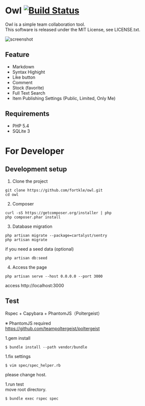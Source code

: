 # Owl [![Build Status](https://travis-ci.org/fortkle/owl.svg?branch=master)](https://travis-ci.org/fortkle/owl)

Owl is a simple team collaboration tool.  
This software is released under the MIT License, see LICENSE.txt.

![screenshot](https://raw.githubusercontent.com/wiki/fortkle/owl/images/owl_screenshot.png)

## Feature

- Markdown
- Syntax Highight
- Like button
- Comment
- Stock (favorite)
- Full Text Search
- Item Publishing Settings (Public, Limited, Only Me)

## Requirements

- PHP 5.4
- SQLite 3


# For Developer
## Development setup
1. Clone the project

```
git clone https://github.com/fortkle/owl.git
cd owl
```

2. Composer

```
curl -sS https://getcomposer.org/installer | php
php composer.phar install
```

3. Database migration

```
php artisan migrate --package=cartalyst/sentry
php artisan migrate
```

if you need a seed data (optional)

```
php artisan db:seed
```

4. Access the page

```
php artisan serve --host 0.0.0.0 --port 3000
```

access http://localhost:3000  



## Test
Rspec + Capybara + PhantomJS（Poltergeist）

※ PhantomJS required  
https://github.com/teampoltergeist/poltergeist

1.gem install

```
$ bundle install --path vendor/bundle
```

1.fix settings

```
$ vim spec/spec_helper.rb
```
please change host.

1.run test  
move root directory.

```
$ bundle exec rspec spec
```
